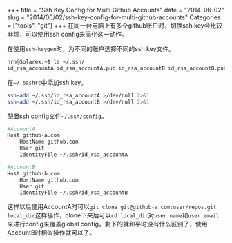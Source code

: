 +++
title = "Ssh Key Config for Multi Github Accounts"
date = "2014-06-02"
slug = "2014/06/02/ssh-key-config-for-multi-github-accounts"
Categories = ["tools", "git"]
+++
在同一台电脑上有多个github账户时，切换ssh key会比较麻烦，可以使用ssh config来简化这一动作。

在使用``ssh-keygen``时，为不同的账户选择不同的ssh key文件。

```bash
hrh@Solarex:~$ ls ~/.ssh/
id_rsa_accountA id_rsa_accountA.pub id_rsa_accountB id_rsa_accountB.pub known_hosts config
``` 

在``~/.bashrc``中添加ssh key。

```bash
ssh-add ~/.ssh/id_rsa_accountA >/dev/null 2>&1
ssh-add ~/.ssh/id_rsa_accountB >/dev/null 2>&1
```

配置ssh config文件``~/.ssh/config``。
```bash
#AccountA
Host github-a.com
    HostName github.com
    User git
    IdentityFile ~/.ssh/id_rsa_accountA

#AccountB
Host github-b.com
    HostName github.com
    User git
    IdentityFile ~/.ssh/id_rsa_accountB
```

这样以后使用AccountA时可以``git clone git@github-a.com:user/repos.git local_dir``这样操作，clone下来后可以``cd local_dir``对``user.name``和``user.email``来进行config来覆盖global config，剩下的就和平时没有什么区别了，使用AccountB时相似操作就可以了。

<!-- more -->

<script src="https://gist.github.com/flyfire/ecdf3b6d623923d73c07.js"></script>
